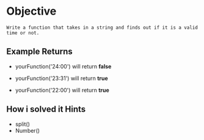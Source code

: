# Objective

    Write a function that takes in a string and finds out if it is a valid time or not.

## Example Returns

* yourFunction('24:00') will return **false**

* yourFunction('23:31') will return **true**

* yourFunction('22:00') will return **true**

## How i solved it Hints

* split()
* Number()



